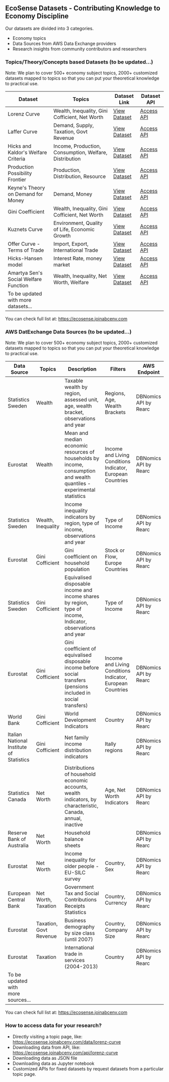 ## EcoSense Datasets - Contributing Knowledge to Economy Discipline

Our datasets are divided into 3 categories.
- Economy topics
- Data Sources from AWS Data Exchange providers
- Research insights from community contributors and researchers

### Topics/Theory/Concepts based Datasets (to be updated...)

Note: We plan to cover 500+ economy subject topics, 2000+ customized datasets mapped to topics so that you can put your theoretical knowledge to practical use.

Dataset | Topics | Dataset Link | Dataset API 
--- | --- | --- | ---  
Lorenz Curve | Wealth, Inequality, Gini Cofficient, Net Worth | [View Dataset](https://ecosense.joinabcenv.com/data/lorenz-curve) | [Access API](https://ecosense.joinabcenv.com/api/lorenz-curve)
Laffer Curve | Demand, Supply, Taxation, Govt Revenue | [View Dataset](https://ecosense.joinabcenv.com/data/laffer-curve) | [Access API](https://ecosense.joinabcenv.com/api/laffer-curve)
Hicks and Kaldor's Welfare Criteria | Income, Production, Consumption, Welfare, Distribution | [View Dataset](https://ecosense.joinabcenv.com/data/hicks-kaldor-welfare) | [Access API](https://ecosense.joinabcenv.com/api/hicks-kaldor-welfare)
Production Possibility Frontier | Production, Distribution, Resource | [View Dataset](https://ecosense.joinabcenv.com/data/production-possibility-frontier) | [Access API](https://ecosense.joinabcenv.com/api/production-possibility-frontier)
Keyne's Theory on Demand for Money | Demand, Money | [View Dataset](https://ecosense.joinabcenv.com/data/keyne-theory-on-demand-for-money) | [Access API](https://ecosense.joinabcenv.com/api/keyne-theory-on-demand-for-money)
Gini Coefficient | Wealth, Inequality, Gini Cofficient, Net Worth | [View Dataset](https://ecosense.joinabcenv.com/data/gini-coefficient) | [Access API](https://ecosense.joinabcenv.com/api/gini-coefficient)
Kuznets Curve | Environment, Quality of Life, Economic Growth | [View Dataset](https://ecosense.joinabcenv.com/data/kuznets-curve) | [Access API](https://ecosense.joinabcenv.com/api/kuznets-curve)
Offer Curve - Terms of Trade | Import, Export, International Trade | [View Dataset](https://ecosense.joinabcenv.com/data/offer-curve-terms-of-trade) | [Access API](https://ecosense.joinabcenv.com/api/offer-curve-terms-of-trade)
Hicks-Hansen model | Interest Rate, money market | [View Dataset](https://ecosense.joinabcenv.com/data/hicks-hansen-model) | [Access API](https://ecosense.joinabcenv.com/api/hicks-hansen-model)
Amartya Sen's Social Welfare Function | Wealth, Inequality, Net Worth, Welfare | [View Dataset](https://ecosense.joinabcenv.com/data/amartya-sen-social-welfare) | [Access API](https://ecosense.joinabcenv.com/api/amartya-sen-social-welfare)
To be updated with more datasets...|  |  |

You can check full list at: https://ecosense.joinabcenv.com

### AWS DatExchange Data Sources (to be updated...)

Note: We plan to cover 500+ economy subject topics, 2000+ customized datasets mapped to topics so that you can put your theoretical knowledge to practical use.

Data Source | Topics | Description |  Filters | AWS Endpoint
--- | --- | --- | --- | --- 
Statistics Sweden | Wealth | Taxable wealth by region, assessed unit, age, wealth bracket, observations and year | Regions, Age, Wealth Brackets | DBNomics API by Rearc
Eurostat | Wealth | Mean and median economic resources of households by income, consumption and wealth quantiles - experimental statistics | Income and Living Conditions Indicator, European Countries | DBNomics API by Rearc
Statistics Sweden | Wealth, Inequality | Income inequality indicators by region, type of income, observations and year | Type of Income | DBNomics API by Rearc
Eurostat | Gini Cofficient | Gini coefficient on household population | Stock or Flow, Europe Countries | DBNomics API by Rearc
Statistics Sweden | Gini Cofficient | Equivalised disposable income and income shares by region, type of income, Indicator, observations and year | Type of Income | DBNomics API by Rearc
Eurostat | Gini Cofficient | Gini coefficient of equivalised disposable income before social transfers (pensions included in social transfers) | Income and Living Conditions Indicator, European Countries | DBNomics API by Rearc
World Bank | Gini Cofficient | World Development Indicators | Country | DBNomics API by Rearc
Italian National Institute of Statistics | Gini Cofficient | Net family income distribution indicators | Itally regions | DBNomics API by Rearc
Statistics Canada | Net Worth | Distributions of household economic accounts, wealth indicators, by characteristic, Canada, annual, inactive | Age, Net Worth Indicators | DBNomics API by Rearc
Reserve Bank of Australia | Net Worth | Household balance sheets |  | DBNomics API by Rearc
Eurostat | Net Worth | Income inequality for older people - EU-SILC survey | Country, Sex | DBNomics API by Rearc
European Central Bank | Net Worth, Taxation | Government Tax and Social Contributions Receipts Statistics | Country, Currency | DBNomics API by Rearc
Eurostat | Taxation, Govt Revenue | Business demography by size class (until 2007) | Country, Company Size | DBNomics API by Rearc
Eurostat | Taxation | International trade in services (2004-2013) | Country | DBNomics API by Rearc
To be updated with more sources...|  |  |  |

You can check full list at: https://ecosense.joinabcenv.com


### How to access data for your research?
- Directly visiting a topic page, like: https://ecosense.joinabcenv.com/data/lorenz-curve
- Downloading data from API, like: https://ecosense.joinabcenv.com/api/lorenz-curve
- Downloading data as JSON file
- Downloading data as Jupyter notebook
- Customized APIs for fixed datasets by request datasets from a particular topic page.